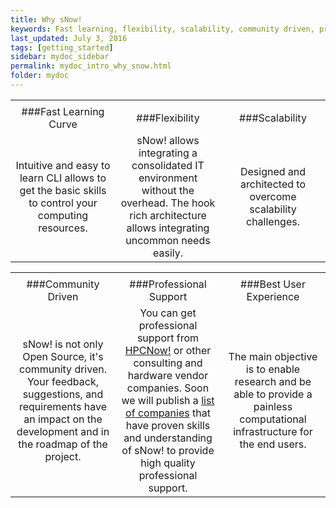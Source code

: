 ```yaml
---
title: Why sNow!
keywords: Fast learning, flexibility, scalability, community driven, professional support, user experience
last_updated: July 3, 2016
tags: [getting_started]
sidebar: mydoc_sidebar
permalink: mydoc_intro_why_snow.html
folder: mydoc
---
```


<table border="0">
<colgroup>
<col width="33%" />
<col width="33%" />
<col width="33%" />
</colgroup>
<tbody>
<tr>
<td markdown="span" align="center"><i class="fa fa-paper-plane fa-5x"></i></td>
<td markdown="span" align="center"><i class="fa fa-wrench fa-5x"></i></td>
<td markdown="span" align="center"><i class="fa fa-line-chart fa-5x"></i></td>
</tr>
<tr>
<td markdown="span" align="center">###Fast Learning Curve</td>
<td markdown="span" align="center">###Flexibility</td>
<td markdown="span" align="center">###Scalability</td>
</tr>
<tr>
<td markdown="span" align="center">Intuitive and easy to learn CLI allows to get the basic skills to control your computing resources.</td>
<td markdown="span" align="center">sNow! allows integrating a consolidated IT environment without the overhead. The hook rich architecture allows integrating uncommon needs easily.</td>
<td markdown="span" align="center">Designed and architected to overcome scalability challenges.</td>
</tr>
</tbody>
</table>

<table border="0">
<colgroup>
<col width="33%" />
<col width="33%" />
<col width="33%" />
</colgroup>
<tbody>
<tr>
<td markdown="span" align="center"><i class="fa fa-users fa-5x"></i></td>
<td markdown="span" align="center"><i class="fa fa-briefcase fa-5x"></i></td>
<td markdown="span" align="center"><i class="fa fa-trophy fa-5x"></i></td>
</tr>
<tr>
<td markdown="span" align="center">###Community Driven</td>
<td markdown="span" align="center">###Professional Support</td>
<td markdown="span" align="center">###Best User Experience</td>
</tr>
<tr>
<td markdown="span" align="center">sNow! is not only Open Source, it's community driven. Your feedback, suggestions, and requirements have an impact on the development and in the roadmap of the project.</td>
<td markdown="span" align="center">You can get professional support from <a href="http://hpcnow.com">HPCNow!</a> or other consulting and hardware vendor companies. Soon we will publish a <a href="#">list of companies</a> that have proven skills and understanding of sNow! to provide high quality professional support.</td>
<td markdown="span" align="center">The main objective is to enable research and be able to provide a painless computational infrastructure for the end users.</td>
</tr>
</tbody>
</table>
